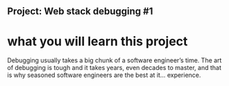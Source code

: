 ## Project: Web stack debugging #1

# what you will learn this project

Debugging usually takes a big chunk of a software engineer’s time. The art of debugging is tough and it takes years, even decades to master, and that is why seasoned software engineers are the best at it… experience.
